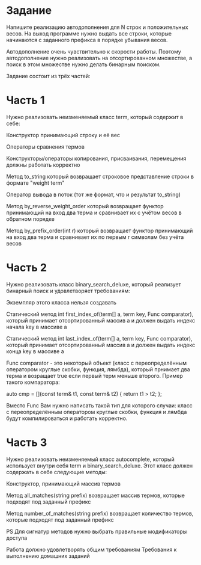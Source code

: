# Задание

Напишите реализацию автодополнения для N строк и положительных весов. На выход программе нужно выдать все строки, которые начинаются с заданного префикса в порядке убывания весов.

Автодополнение очень чувствительно к скорости работы. Поэтому автодополнение нужно реализовать на отсортированном множестве, а поиск в этом множестве нужно делать бинарным поиском.

Задание состоит из трёх частей:

# Часть 1

Нужно реализовать неизменяемый класс term, который содержит в себе:

Конструктор принимающий строку и её вес

Операторы сравнения термов

Конструкторы/операторы копирования, присваивания, перемещения должны работать корректно

Метод to_string который возвращает строковое представление строки в формате "weight term"

Оператор вывода в поток (тот же формат, что и результат to_string)

Метод by_reverse_weight_order который возвращает функтор принимающий на вход два терма и сравнивает их с учётом весов в обратном порядке

Метод by_prefix_order(int r) который возвращает функтор принимающий на вход два терма и сравнивает их по первым r символам без учёта весов

# Часть 2

Нужно реализовать класс binary_search_deluxe, который реализует бинарный поиск и удовлетворяет требованиям:

Экземпляр этого класса нельзя создавать

Статический метод int first_index_of(term[] a, term key, Func comparator), который принимает отсортированный массив a и должен выдать индекс начала key в массиве a

Статический метод int last_index_of(term[] a, term key, Func comparator), который принимает отсортированный массив a и должен выдать индекс конца key в массиве a

Func comparator - это некоторый объект (класс с переопределённым оператором круглые скобки, функция, лямбда), который прнимает два терма и возращает true если первый терм меньше второго. Пример такого компаратора:

auto cmp = [](const term& t1, const term& t2) { return t1 > t2; };

Вместо Func Вам нужно написать такой тип для которого случаи: класс с переопределённым оператором круглые скобки, функция и лямбда будут компилироваться и работать корректно.

# Часть 3

Нужно реализовать неизменяемый класс autocomplete, который использует внутри себя term и binary_search_deluxe. Этот класс должен содержать в себе следующие методы:

Конструктор, принимающий массив термов

Метод all_matches(string prefix) возвращает массив термов, которые подходят под заданный префикс

Метод number_of_matches(string prefix) возвращает количество термов, которые подходят под заданный префикс

PS
Для сигнатур методов нужно выбрать правильные модификаторы доступа

Работа должно удовлетворять общим требованиям Требования к выполнению домашних заданий
